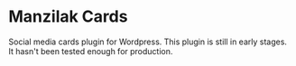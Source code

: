 # Manzilak Cards

Social media cards plugin for Wordpress.
This plugin is still in early stages. It hasn't been tested enough for production.